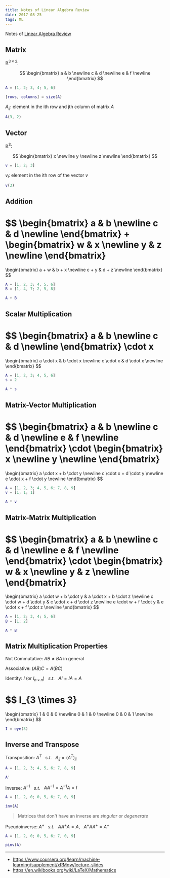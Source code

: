```yaml
---
title: Notes of Linear Algebra Review
date: 2017-08-25
tags: ML
---
```


Notes of [Linear Algebra Review](https://www.coursera.org/learn/machine-learning/supplement/Q6mSN/matrices-and-vectors)

<!-- more -->

## Matrix

$\mathbb{R} ^ {3 \times 2}$:

$$
\begin{bmatrix}
a & b \newline
c & d \newline
e & f \newline
\end{bmatrix}
$$

```m
A = [1, 2; 3, 4; 5, 6]

[rows, columns] = size(A)
```

$A_{ij}$: element in the ith row and jth column of matrix $A$

```m
A(3, 2)
```

## Vector

$\mathbb{R} ^ {3}$:

$$
\begin{bmatrix}
x \newline
y \newline
z \newline
\end{bmatrix}
$$

```m
v = [1; 2; 3]
```

$v_i$: element in the ith row of the vector $v$

```m
v(3)
```

## Addition

$$
\begin{bmatrix}
a & b \newline
c & d \newline
\end{bmatrix}
+
\begin{bmatrix}
w & x \newline
y & z \newline
\end{bmatrix}
=
\begin{bmatrix}
a + w & b + x \newline
c + y & d + z \newline
\end{bmatrix}
$$

```m
A = [1, 2, 3; 4, 5, 6]
B = [1, 4, 7; 2, 5, 8]

A + B
```

## Scalar Multiplication

$$
\begin{bmatrix}
a & b \newline
c & d \newline
\end{bmatrix}
\cdot
x
=
\begin{bmatrix}
a \cdot x & b \cdot x \newline
c \cdot x & d \cdot x \newline
\end{bmatrix}
$$

```m
A = [1, 2, 3; 4, 5, 6]
s = 2

A * s
```

## Matrix-Vector Multiplication

$$
\begin{bmatrix}
a & b \newline
c & d \newline
e & f \newline
\end{bmatrix}
\cdot
\begin{bmatrix}
x \newline
y \newline
\end{bmatrix}
=
\begin{bmatrix}
a \cdot x + b \cdot y \newline
c \cdot x + d \cdot y \newline
e \cdot x + f \cdot y \newline
\end{bmatrix}
$$

```m
A = [1, 2, 3; 4, 5, 6; 7, 8, 9]
v = [1; 1; 1]

A * v
```

## Matrix-Matrix Multiplication

$$
\begin{bmatrix}
a & b \newline
c & d \newline
e & f \newline
\end{bmatrix}
\cdot
\begin{bmatrix}
w & x \newline
y & z \newline
\end{bmatrix}
=
\begin{bmatrix}
a \cdot w + b \cdot y & a \cdot x + b \cdot z \newline
c \cdot w + d \cdot y & c \cdot x + d \cdot z \newline
e \cdot w + f \cdot y & e \cdot x + f \cdot z \newline
\end{bmatrix}
$$

```m
A = [1, 2; 3, 4; 5, 6]
B = [1; 2]

A * B
```

## Matrix Multiplication Properties

Not Commutative: $A B \neq B A$ in general

Associative: $(A B) C = A (B C)$

Identity: $I$ (or $I_{n \times n}$) &nbsp; $s.t.$ &nbsp; $A I = I A = A$

$$
I_{3 \times 3}
=
\begin{bmatrix}
1 & 0 & 0 \newline
0 & 1 & 0 \newline
0 & 0 & 1 \newline
\end{bmatrix}
$$

```m
I = eye(3)
```

## Inverse and Transpose

Transposition: $A^T$ &nbsp; $s.t.$ &nbsp; $A_{ij} = (A^T)_{ji}$

```m
A = [1, 2, 3; 4, 5, 6; 7, 8, 9]

A'
```

Inverse: $A^{-1}$ &nbsp; $s.t.$ &nbsp; $A A^{-1} = A^{-1} A = I$

```m
A = [1, 2, 0; 0, 5, 6; 7, 0, 9]

inv(A)
```

> Matrices that don't have an inverse are *singular* or *degenerate*

Pseudoinverse: $A^{+}$ &nbsp; $s.t.$ &nbsp; $A A^{+} A = A$, &nbsp; $A^{+} A A^{+} = A^{+}$

```m
A = [1, 2, 0; 0, 5, 6; 7, 0, 9]

pinv(A)
```

---

- <https://www.coursera.org/learn/machine-learning/supplement/xRMqw/lecture-slides>
- <https://en.wikibooks.org/wiki/LaTeX/Mathematics>
